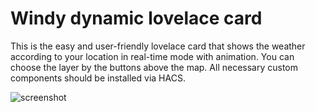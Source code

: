 # Windy dynamic lovelace card

This is the easy and user-friendly lovelace card that shows the weather according to your location in real-time mode with animation. 
You can choose the layer by the buttons above the map.
All necessary custom components should be installed via HACS.

![screenshot](https://i.ibb.co/PQnFMD2/Windy-dymanic-lovelace-card.png)
